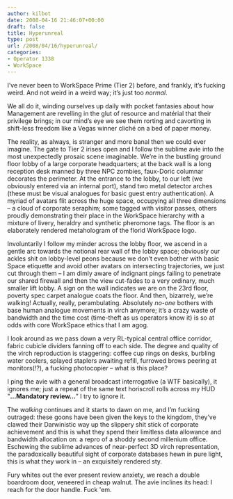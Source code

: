 ```yaml
---
author: kilbot
date: 2008-04-16 21:46:07+00:00
draft: false
title: Hyperunreal
type: post
url: /2008/04/16/hyperunreal/
categories:
- Operator 1338
- WorkSpace
---
```


I’ve never been to WorkSpace Prime (Tier 2) before, and frankly, it’s fucking weird. And not weird in a weird way; it’s just too _normal_.

We all do it, winding ourselves up daily with pocket fantasies about how Management are revelling in the glut of resource and matérial that their privilege brings; in our mind’s eye we see them rorting and cavorting in shift-less freedom like a Vegas winner cliché on a bed of paper money.

The reality, as always, is stranger and more banal then we could ever imagine. The gate to Tier 2 irises open and I follow the sublime avie into the most unexpectedly prosaic scene imaginable. We’re in the bustling ground floor lobby of a large corporate headquarters; at the back wall is a long reception desk manned by three NPC zombies, faux-Doric columnar decorates the perimeter. At the entrance to the lobby, to our left (we obviously entered via an internal port), stand two metal detector arches (these must be visual analogues for basic guest entry authentication). A myriad of avatars flit across the huge space, occupying all three dimensions – a cloud of corporate seraphim; some tagged with visitor passes, others proudly demonstrating their place in the WorkSpace hierarchy with a mixture of livery, heraldry and synthetic pheromone tags. The floor is an elaborately rendered metahologram of the florid WorkSpace logo.

Involuntarily I follow my minder across the lobby floor, we ascend in a gentle arc towards the notional rear wall of the lobby space; obviously our ackles shit on lobby-level peons because we don’t even bother with basic Space etiquette and avoid other avatars on intersecting trajectories, we just cut through them – I am dimly aware of indignant pings failing to penetrate our shared firewall and then the view cut-fades to a very ordinary, much smaller lift lobby. A sign on the wall indicates we are on the 23rd floor, poverty spec carpet analogue coats the floor. And then, bizarrely, we’re walking! Actually, really, perambulating. Absolutely _no-one_ bothers with base human analogue movements in virch anymore; it’s a crazy waste of bandwidth and the time cost (time-theft as us operators know it) is so at odds with core WorkSpace ethics that I am agog.

I look around as we pass down a very RL-typical central office corridor, fabric cubicle dividers fanning off to each side. The degree and quality of the virch reproduction is staggering: coffee cup rings on desks, burbling water coolers, splayed staplers awaiting refill, furrowed brows peering at monitors(!?), a fucking photocopier – what is this place?

I ping the avie with a general broadcast interrogative (a WTF basically), it ignores me; just a repeat of the same text horiscroll rolls across my HUD "**...Mandatory review...**” I try to ignore it.

The _walking_ continues and it starts to dawn on me, and I’m fucking outraged: these goons have been given the keys to the kingdom, they’ve clawed their Darwinistic way up the slippery shit stick of corporate achievement and this is what they spend their limitless data allowance and bandwidth allocation on: a repro of a shoddy second millenium office. Eschewing the sublime advances of near-perfect 3D virch representation, the paradoxically beautiful sight of corporate databases hewn in pure light, this is what they work in – an exquisitely rendered sty.

Fury whites out the ever present review anxiety, we reach a double boardroom door, veneered in cheap walnut. The avie inclines its head: I reach for the door handle. Fuck 'em.

